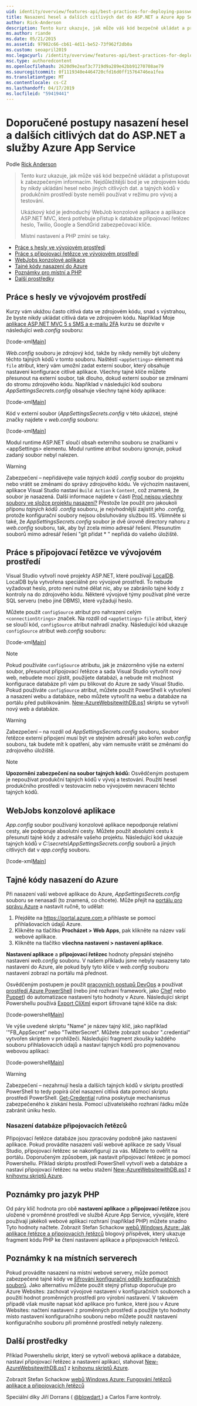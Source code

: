 ```yaml
---
uid: identity/overview/features-api/best-practices-for-deploying-passwords-and-other-sensitive-data-to-aspnet-and-azure
title: Nasazení hesel a dalších citlivých dat do ASP.NET a Azure App Service – ASP.NET 4.x
author: Rick-Anderson
description: Tento kurz ukazuje, jak může váš kód bezpečně ukládat a přistupovat k zabezpečeným informacím. Nejdůležitější bod je, že nikdy byste měli uložit hesla nebo dalších eslat...
ms.author: riande
ms.date: 05/21/2015
ms.assetid: 97902c66-cb61-4d11-be52-73f962f2db0a
ms.custom: seoapril2019
msc.legacyurl: /identity/overview/features-api/best-practices-for-deploying-passwords-and-other-sensitive-data-to-aspnet-and-azure
msc.type: authoredcontent
ms.openlocfilehash: 2620d9e2eaf3c7719d9a289e42bb91270708ae79
ms.sourcegitcommit: 0f1119340e4464720cfd16d0ff15764746ea1fea
ms.translationtype: MT
ms.contentlocale: cs-CZ
ms.lasthandoff: 04/17/2019
ms.locfileid: "59419441"
---
```

# <a name="best-practices-for-deploying-passwords-and-other-sensitive-data-to-aspnet-and-azure-app-service"></a>Doporučené postupy nasazení hesel a dalších citlivých dat do ASP.NET a služby Azure App Service

Podle [Rick Anderson]((https://twitter.com/RickAndMSFT))

> Tento kurz ukazuje, jak může váš kód bezpečně ukládat a přistupovat k zabezpečeným informacím. Nejdůležitější bod je ve zdrojovém kódu by nikdy ukládání hesel nebo jiných citlivých dat. a tajných kódů v produkčním prostředí byste neměli používat v režimu pro vývoj a testování.
> 
> Ukázkový kód je jednoduchý WebJob konzolové aplikace a aplikace ASP.NET MVC, která potřebuje přístup k databáze připojovací řetězec heslo, Twilio, Google a SendGrid zabezpečovací klíče.
> 
> Místní nastavení a PHP zmíní se taky.


- [Práce s hesly ve vývojovém prostředí](#pwd)
- [Práce s připojovací řetězce ve vývojovém prostředí](#con)
- [WebJobs konzolové aplikace](#wj)
- [Tajné kódy nasazení do Azure](#da)
- [Poznámky pro místní a PHP](#not)
- [Další prostředky](#addRes)

<a id="pwd"></a>
## <a name="working-with-passwords-in-the-development-environment"></a>Práce s hesly ve vývojovém prostředí

Kurzy vám ukážou často citlivá data ve zdrojovém kódu, snad s výstrahou, že byste nikdy ukládat citlivá data ve zdrojovém kódu. Například Moje [aplikace ASP.NET MVC 5 s SMS a e-mailu 2FA](../../../mvc/overview/security/aspnet-mvc-5-app-with-sms-and-email-two-factor-authentication.md) kurzu se dozvíte v následující *web.config* souboru:

[!code-xml[Main](best-practices-for-deploying-passwords-and-other-sensitive-data-to-aspnet-and-azure/samples/sample1.xml)]

*Web.config* souboru je zdrojový kód, takže by nikdy neměly být uloženy těchto tajných kódů v tomto souboru. Naštěstí `<appSettings>` element má `file` atribut, který vám umožní zadat externí soubor, který obsahuje nastavení konfigurace citlivé aplikace. Všechny tajné klíče můžete přesunout na externí soubor, tak dlouho, dokud externí soubor se změnami do stromu zdrojového kódu. Například v následující kód souboru *AppSettingsSecrets.config* obsahuje všechny tajné kódy aplikace:

[!code-xml[Main](best-practices-for-deploying-passwords-and-other-sensitive-data-to-aspnet-and-azure/samples/sample2.xml)]

Kód v externí soubor (*AppSettingsSecrets.config* v této ukázce), stejné značky najdete v *web.config* souboru:

[!code-xml[Main](best-practices-for-deploying-passwords-and-other-sensitive-data-to-aspnet-and-azure/samples/sample3.xml)]

Modul runtime ASP.NET sloučí obsah externího souboru se značkami v &lt;appSettings&gt; elementu. Modul runtime atribut souboru ignoruje, pokud zadaný soubor nebyl nalezen.

> [!WARNING]
> Zabezpečení – nepřidávejte vaše *tajných kódů .config* soubor do projektu nebo vrátit se změnami do správy zdrojového kódu. Ve výchozím nastavení, aplikace Visual Studio nastaví `Build Action` k `Content`, což znamená, že soubor je nasazená. Další informace najdete v části [Proč nejsou všechny soubory ve složce projektu nasazení?](https://msdn.microsoft.com/library/ee942158(v=vs.110).aspx#can_i_exclude_specific_files_or_folders_from_deployment) Přestože lze použít pro jakoukoli příponu *tajných kódů .config* souboru, je nejvhodnější zajistit jeho *.config*, protože konfigurační soubory nejsou obsluhovány službou IIS. Všimněte si také, že *AppSettingsSecrets.config* soubor je dvě úrovně directory nahoru z *web.config* souboru, tak, aby byl zcela mimo adresář řešení. Přesunutím souborů mimo adresář řešení &quot;git přidat \* &quot; nepřidá do vašeho úložiště.


<a id="con"></a>
## <a name="working-with-connection-strings-in-the-development-environment"></a>Práce s připojovací řetězce ve vývojovém prostředí

Visual Studio vytvoří nové projekty ASP.NET, které používají [LocalDB](https://blogs.msdn.com/b/sqlexpress/archive/2011/07/12/introducing-localdb-a-better-sql-express.aspx). LocalDB byla vytvořena speciálně pro vývojové prostředí. To nebude vyžadovat heslo, proto není nutné dělat nic, aby se zabránilo tajné kódy z kontroly na do zdrojového kódu. Některé vývojové týmy používat plné verze SQL serveru (nebo jiné DBMS), které vyžadují heslo.

Můžete použít `configSource` atribut pro nahrazení celým `<connectionStrings>` značek. Na rozdíl od `<appSettings>` `file` atribut, který se sloučí kód, `configSource` atribut nahradí značky. Následující kód ukazuje `configSource` atribut *web.config* souboru:

[!code-xml[Main](best-practices-for-deploying-passwords-and-other-sensitive-data-to-aspnet-and-azure/samples/sample4.xml?highlight=1)]

> [!NOTE]
> Pokud používáte `configSource` atributu, jak je znázorněno výše na externí soubor, přesunout připojovací řetězce a sada Visual Studio vytvořit nový web, nebudete moci zjistit, použijete databázi, a nebude mít možnost konfigurace databáze při vám pu blikovat do Azure ze sady Visual Studio. Pokud používáte `configSource` atribut, můžete použít PowerShell k vytvoření a nasazení webu a databáze, nebo můžete vytvořit na webu a databáze na portálu před publikováním. [New-AzureWebsitewithDB.ps1](https://gallery.technet.microsoft.com/scriptcenter/Ultimate-Create-Web-SQL-DB-9e0fdfd3) skriptu se vytvoří nový web a databáze.


> [!WARNING]
> Zabezpečení – na rozdíl od *AppSettingsSecrets.config* souboru, soubor řetězce externí připojení musí být ve stejném adresáři jako kořen *web.config* souboru, tak budete mít k opatření, aby vám nemusíte vrátit se změnami do zdrojového úložiště.


> [!NOTE]
> **Upozornění zabezpečení na soubor tajných kódů:** Osvědčeným postupem je nepoužívat produkční tajných kódů v vývoj a testování. Použití hesel produkčního prostředí v testovacím nebo vývojovém nevracení těchto tajných kódů.


<a id="wj"></a>
## <a name="webjobs-console-apps"></a>WebJobs konzolové aplikace

*App.config* soubor používaný konzolové aplikace nepodporuje relativní cesty, ale podporuje absolutní cesty. Můžete použít absolutní cestu k přesunutí tajné kódy z adresáře vašeho projektu. Následující kód ukazuje tajných kódů v *C:\secrets\AppSettingsSecrets.config* souborů a jiných citlivých dat v *app.config* souboru.

[!code-xml[Main](best-practices-for-deploying-passwords-and-other-sensitive-data-to-aspnet-and-azure/samples/sample5.xml?highlight=2)]

<a id="da"></a>
## <a name="deploying-secrets-to-azure"></a>Tajné kódy nasazení do Azure

Při nasazení vaší webové aplikace do Azure, *AppSettingsSecrets.config* souboru se nenasadí (to znamená, co chcete). Může přejít na [portálu pro správu Azure](https://azure.microsoft.com/services/management-portal/) a nastavit ručně, to udělat:

1. Přejděte na [ https://portal.azure.com ](https://portal.azure.com)a přihlaste se pomocí přihlašovacích údajů Azure.
2. Klikněte na tlačítko **Procházet &gt; Web Apps**, pak klikněte na název vaší webové aplikace.
3. Klikněte na tlačítko **všechna nastavení &gt; nastavení aplikace**.

**Nastavení aplikace** a **připojovací řetězec** hodnoty přepsání stejného nastavení *web.config* souboru. V našem příkladu jsme nebyly nasazeny tato nastavení do Azure, ale pokud byly tyto klíče v *web.config* souboru nastavení zobrazí na portálu má přednost.

Osvědčeným postupem je použít [pracovních postupů DevOps](../../../aspnet/overview/developing-apps-with-windows-azure/building-real-world-cloud-apps-with-windows-azure/automate-everything.md) a používat [prostředí Azure PowerShell](https://azure.microsoft.com/documentation/articles/install-configure-powershell/) (nebo jiné rozhraní framework, jako [Chef](http://www.opscode.com/chef/) nebo [Puppet](http://puppetlabs.com/puppet/what-is-puppet)) do automatizace nastavení tyto hodnoty v Azure. Následující skript Powershellu používá [Export CliXml](http://www.powershellcookbook.com/recipe/PukO/securely-store-credentials-on-disk) export šifrované tajné klíče na disk:

[!code-powershell[Main](best-practices-for-deploying-passwords-and-other-sensitive-data-to-aspnet-and-azure/samples/sample6.ps1)]

Ve výše uvedené skriptu "Name" je název tajný klíč, jako například '&quot;FB\_AppSecret&quot; nebo "TwitterSecret". Můžete zobrazit soubor ".credential" vytvořen skriptem v prohlížeči. Následující fragment zkoušky každého souboru přihlašovacích údajů a nastaví tajných kódů pro pojmenovanou webovou aplikaci:

[!code-powershell[Main](best-practices-for-deploying-passwords-and-other-sensitive-data-to-aspnet-and-azure/samples/sample7.ps1)]

> [!WARNING]
> Zabezpečení – nezahrnují hesla a dalších tajných kódů v skriptu prostředí PowerShell to tedy popírá účel nasazení citlivá data pomocí skriptu prostředí PowerShell. [Get-Credential](https://technet.microsoft.com/library/hh849815.aspx) rutina poskytuje mechanismus zabezpečeného k získání hesla. Pomocí uživatelského rozhraní řádku může zabránit úniku heslo.


### <a name="deploying-db-connection-strings"></a>Nasazení databáze připojovacích řetězců

Připojovací řetězce databáze jsou zpracovány podobně jako nastavení aplikace. Pokud provádíte nasazení vaší webové aplikace ze sady Visual Studio, připojovací řetězec se nakonfigurují za vás. Můžete to ověřit na portálu. Doporučeným způsobem, jak nastavit připojovací řetězec je pomocí Powershellu. Příklad skriptu prostředí PowerShell vytvoří web a databáze a nastaví připojovací řetězec na webu stažení [New-AzureWebsitewithDB.ps1](https://gallery.technet.microsoft.com/scriptcenter/Ultimate-Create-Web-SQL-DB-9e0fdfd3) z [knihovnu skriptů Azure](https://gallery.technet.microsoft.com/scriptcenter/site/search?f%5B0%5D.Type=RootCategory&amp;f%5B0%5D.Value=WindowsAzure).

<a id="not"></a>
## <a name="notes-for-php"></a>Poznámky pro jazyk PHP

Od páry klíč hodnota pro obě **nastavení aplikace** a **připojovací řetězce** jsou uložené v proměnné prostředí ve službě Azure App Service, vývojáře, které používají jakékoli webové aplikaci rozhraní (například PHP) můžete snadno Tyto hodnoty načtete. Zobrazit Stefan Schackow [webů Windows Azure: Jak aplikace řetězce a připojovacích řetězců](https://azure.microsoft.com/blog/2013/07/17/windows-azure-web-sites-how-application-strings-and-connection-strings-work/) blogový příspěvek, který ukazuje fragment kódu PHP ke čtení nastavení aplikace a připojovacích řetězců.

## <a name="notes-for-on-premises-servers"></a>Poznámky k na místních serverech

Pokud provádíte nasazení na místní webové servery, může pomoct zabezpečené tajné kódy ve [šifrování konfigurační oddíly konfiguračních souborů](https://msdn.microsoft.com/library/ff647398.aspx). Jako alternativu můžete použít stejný přístup doporučuje pro Azure Websites: zachovat vývojové nastavení v konfiguračních souborech a použití hodnot proměnných prostředí pro výrobní nastavení. V takovém případě však musíte napsat kód aplikace pro funkce, které jsou v Azure Websites: načtení nastavení z proměnných prostředí a použijte tyto hodnoty místo nastavení konfiguračního souboru nebo můžete použít nastavení konfiguračního souboru při proměnné prostředí nebyly nalezeny.

<a id="addRes"></a>
## <a name="additional-resources"></a>Další prostředky

Příklad Powershellu skript, který se vytvoří webová aplikace a databáze, nastaví připojovací řetězec a nastavení aplikací, stahovat [New-AzureWebsitewithDB.ps1](https://gallery.technet.microsoft.com/scriptcenter/Ultimate-Create-Web-SQL-DB-9e0fdfd3) z [knihovnu skriptů Azure](https://gallery.technet.microsoft.com/scriptcenter/site/search?f%5B0%5D.Type=RootCategory&amp;f%5B0%5D.Value=WindowsAzure). 

Zobrazit Stefan Schackow [webů Windows Azure: Fungování řetězců aplikace a připojovacích řetězců](https://azure.microsoft.com/blog/2013/07/17/windows-azure-web-sites-how-application-strings-and-connection-strings-work/)


Speciální díky Jiří Dorrans ( [ @blowdart ](https://twitter.com/blowdart) ) a Carlos Farre kontroly.

